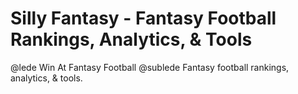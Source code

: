 # Silly Fantasy - Fantasy Football Rankings, Analytics, & Tools
@lede Win At Fantasy Football
@sublede Fantasy football rankings, analytics, & tools.